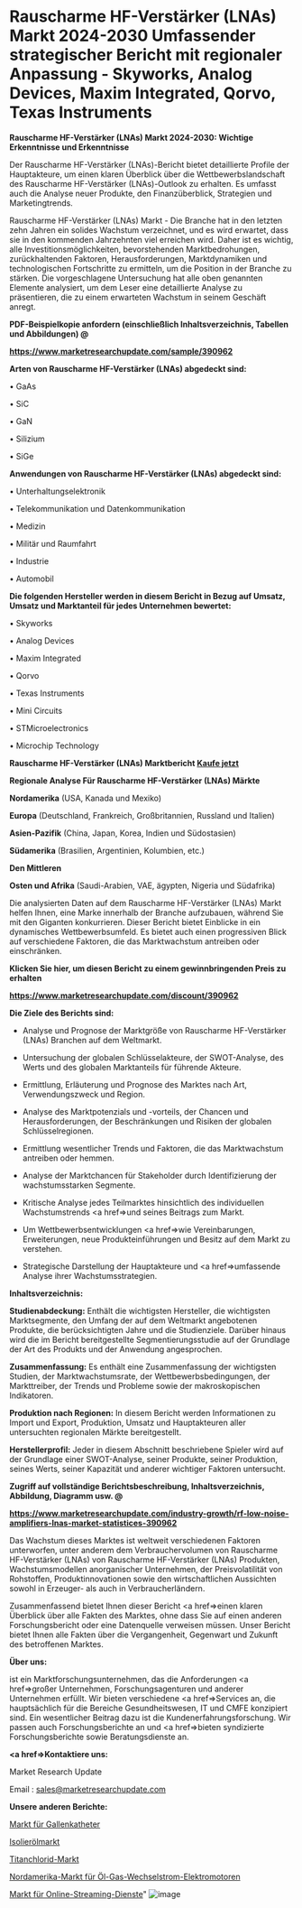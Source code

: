 # Rauscharme HF-Verstärker (LNAs) Markt 2024-2030 Umfassender strategischer Bericht mit regionaler Anpassung - Skyworks, Analog Devices, Maxim Integrated, Qorvo, Texas Instruments

<strong>Rauscharme HF-Verstärker (LNAs) Markt 2024-2030: Wichtige Erkenntnisse und Erkenntnisse</strong>

Der Rauscharme HF-Verstärker (LNAs)-Bericht bietet detaillierte Profile der Hauptakteure, um einen klaren Überblick über die Wettbewerbslandschaft des Rauscharme HF-Verstärker (LNAs)-Outlook zu erhalten. Es umfasst auch die Analyse neuer Produkte, den Finanzüberblick, Strategien und Marketingtrends.

Rauscharme HF-Verstärker (LNAs) Markt - Die Branche hat in den letzten zehn Jahren ein solides Wachstum verzeichnet, und es wird erwartet, dass sie in den kommenden Jahrzehnten viel erreichen wird. Daher ist es wichtig, alle Investitionsmöglichkeiten, bevorstehenden Marktbedrohungen, zurückhaltenden Faktoren, Herausforderungen, Marktdynamiken und technologischen Fortschritte zu ermitteln, um die Position in der Branche zu stärken. Die vorgeschlagene Untersuchung hat alle oben genannten Elemente analysiert, um dem Leser eine detaillierte Analyse zu präsentieren, die zu einem erwarteten Wachstum in seinem Geschäft anregt.



<strong><b>PDF-Beispielkopie anfordern (einschließlich Inhaltsverzeichnis, Tabellen und Abbildungen) @ </b></strong>

<strong><a href=https://www.marketresearchupdate.com/sample/390962>

<strong>https://www.marketresearchupdate.com/sample/390962</u></a></strong></strong>



<strong>Arten von Rauscharme HF-Verstärker (LNAs) abgedeckt sind:</strong>

• GaAs

• SiC

• GaN

• Silizium

• SiGe



<strong>Anwendungen von Rauscharme HF-Verstärker (LNAs) abgedeckt sind:</strong>

• Unterhaltungselektronik

• Telekommunikation und Datenkommunikation

• Medizin

• Militär und Raumfahrt

• Industrie

• Automobil



<strong>Die folgenden Hersteller werden in diesem Bericht in Bezug auf Umsatz, Umsatz und Marktanteil für jedes Unternehmen bewertet:</strong>

• Skyworks

• Analog Devices

• Maxim Integrated

• Qorvo

• Texas Instruments

• Mini Circuits

• STMicroelectronics

• Microchip Technology



<strong>Rauscharme HF-Verstärker (LNAs) Marktbericht <a href=https://www.marketresearchupdate.com/buynow/390962>Kaufe jetzt</a></strong>



<strong>Regionale Analyse Für Rauscharme HF-Verstärker (LNAs) Märkte</strong>



<strong>Nordamerika</strong> (USA, Kanada und Mexiko)



<strong>Europa</strong> (Deutschland, Frankreich, Großbritannien, Russland und Italien)



<strong>Asien-Pazifik</strong> (China, Japan, Korea, Indien und Südostasien)



<strong>Südamerika</strong> (Brasilien, Argentinien, Kolumbien, etc.)



<strong>Den Mittleren</strong> 

<strong>Osten und Afrika</strong> (Saudi-Arabien, VAE, ägypten, Nigeria und Südafrika)

Die analysierten Daten auf dem Rauscharme HF-Verstärker (LNAs) Markt helfen Ihnen, eine Marke innerhalb der Branche aufzubauen, während Sie mit den Giganten konkurrieren. Dieser Bericht bietet Einblicke in ein dynamisches Wettbewerbsumfeld. Es bietet auch einen progressiven Blick auf verschiedene Faktoren, die das Marktwachstum antreiben oder einschränken.



<strong>Klicken Sie hier, um diesen Bericht zu einem gewinnbringenden Preis zu erhalten
</strong>

<strong><a href=https://www.marketresearchupdate.com/discount/390962>https://www.marketresearchupdate.com/discount/390962</b></u></strong></a>



<strong>Die Ziele des Berichts sind:</strong>

- Analyse und Prognose der Marktgröße von Rauscharme HF-Verstärker (LNAs) Branchen auf dem Weltmarkt.

- Untersuchung der globalen Schlüsselakteure, der SWOT-Analyse, des Werts und des globalen Marktanteils für führende Akteure.

- Ermittlung, Erläuterung und Prognose des Marktes nach Art, Verwendungszweck und Region.

- Analyse des Marktpotenzials und -vorteils, der Chancen und Herausforderungen, der Beschränkungen und Risiken der globalen Schlüsselregionen.

- Ermittlung wesentlicher Trends und Faktoren, die das Marktwachstum antreiben oder hemmen.

- Analyse der Marktchancen für Stakeholder durch Identifizierung der wachstumsstarken Segmente.

- Kritische Analyse jedes Teilmarktes hinsichtlich des individuellen Wachstumstrends <a href=>und</a> seines Beitrags zum Markt.

- Um Wettbewerbsentwicklungen <a href=>wie</a> Vereinbarungen, Erweiterungen, neue Produkteinführungen und Besitz auf dem Markt zu verstehen.

- Strategische Darstellung der Hauptakteure und <a href=>umfas</a>sende Analyse ihrer Wachstumsstrategien.



<strong>Inhaltsverzeichnis:</strong>



<strong>Studienabdeckung:</strong> Enthält die wichtigsten Hersteller, die wichtigsten Marktsegmente, den Umfang der auf dem Weltmarkt angebotenen Produkte, die berücksichtigten Jahre und die Studienziele. Darüber hinaus wird die im Bericht bereitgestellte Segmentierungsstudie auf der Grundlage der Art des Produkts und der Anwendung angesprochen.



<strong>Zusammenfassung:</strong> Es enthält eine Zusammenfassung der wichtigsten Studien, der Marktwachstumsrate, der Wettbewerbsbedingungen, der Markttreiber, der Trends und Probleme sowie der makroskopischen Indikatoren.



<strong>Produktion nach Regionen:</strong> In diesem Bericht werden Informationen zu Import und Export, Produktion, Umsatz und Hauptakteuren aller untersuchten regionalen Märkte bereitgestellt.



<strong>Herstellerprofil:</strong> Jeder in diesem Abschnitt beschriebene Spieler wird auf der Grundlage einer SWOT-Analyse, seiner Produkte, seiner Produktion, seines Werts, seiner Kapazität und anderer wichtiger Faktoren untersucht.



<strong><b>Zugriff auf vollständige Berichtsbeschreibung, Inhaltsverzeichnis, Abbildung, Diagramm usw. @ </b></strong>

<strong><a href=https://www.marketresearchupdate.com/industry-growth/rf-low-noise-amplifiers-lnas-market-statistices-390962>https://www.marketresearchupdate.com/industry-growth/rf-low-noise-amplifiers-lnas-market-statistices-390962</a></strong>

Das Wachstum dieses Marktes ist weltweit verschiedenen Faktoren unterworfen, unter anderem dem Verbrauchervolumen von Rauscharme HF-Verstärker (LNAs) von Rauscharme HF-Verstärker (LNAs) Produkten, Wachstumsmodellen anorganischer Unternehmen, der Preisvolatilität von Rohstoffen, Produktinnovationen sowie den wirtschaftlichen Aussichten sowohl in Erzeuger- als auch in Verbraucherländern.

Zusammenfassend bietet Ihnen dieser Bericht <a href=>einen</a> klaren Überblick über alle Fakten des Marktes, ohne dass Sie auf einen anderen Forschungsbericht oder eine Datenquelle verweisen müssen. Unser Bericht bietet Ihnen alle Fakten über die Vergangenheit, Gegenwart und Zukunft des betroffenen Marktes.



<strong>Über uns:</strong>

 ist ein Marktforschungsunternehmen, das die Anforderungen <a href=>großer</a> Unternehmen, Forschungsagenturen und anderer Unternehmen erfüllt. Wir bieten verschiedene <a href=>Services</a> an, die hauptsächlich für die Bereiche Gesundheitswesen, IT und CMFE konzipiert sind. Ein wesentlicher Beitrag dazu ist die Kundenerfahrungsforschung. Wir passen auch Forschungsberichte an und <a href=>bieten</a> syndizierte Forschungsberichte sowie Beratungsdienste an.



<strong><a href=>Kontaktiere uns:</a></strong>

Market Research Update

Email : sales@marketresearchupdate.com



<strong>Unsere anderen Berichte:</strong>

<a href=https://www.linkedin.com/pulse/biliary-catheters-market-opportunities-stay-ahead>Markt für Gallenkatheter</a>

<a href=https://www.linkedin.com/pulse/insulating-oil-market-research-report-reveals>Isolierölmarkt</a>

<a href=https://www.linkedin.com/pulse/titanium-chloride-market-outlooks-2023-size-players-cost>Titanchlorid-Markt</a>

<a href=https://www.linkedin.com/pulse/north-america-oil-gas-ac-electric-motors-market>Nordamerika-Markt für Öl-Gas-Wechselstrom-Elektromotoren</a>

<a href=https://www.linkedin.com/pulse/online-streaming-services-market-2023-2030-24ike/>Markt für Online-Streaming-Dienste</a>"
![image](https://github.com/Gayatrikarjule/Market-Analysis-361/assets/97346546/b33017e9-9113-4e4d-9e5b-1f13b95ad9fc)
